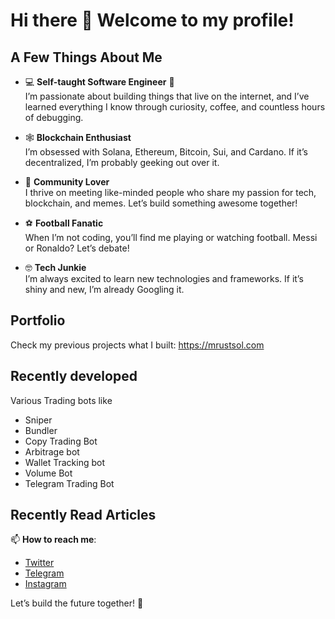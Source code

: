 # Hi there 👋 Welcome to my profile!

## A Few Things About Me

- 💻 **Self-taught Software Engineer** 📍  
  I’m passionate about building things that live on the internet, and I’ve learned everything I know through curiosity, coffee, and countless hours of debugging.  

- 🕸️ **Blockchain Enthusiast**  
  I’m obsessed with Solana, Ethereum, Bitcoin, Sui, and Cardano. If it’s decentralized, I’m probably geeking out over it.  

- 🤝 **Community Lover**  
  I thrive on meeting like-minded people who share my passion for tech, blockchain, and memes. Let’s build something awesome together!  

- ⚽ **Football Fanatic**  
  When I’m not coding, you’ll find me playing or watching football. Messi or Ronaldo? Let’s debate!  

- 🤓 **Tech Junkie**  
  I’m always excited to learn new technologies and frameworks. If it’s shiny and new, I’m already Googling it. 

## Portfolio
Check my previous projects what I built: https://mrustsol.com

## Recently developed
Various Trading bots like
- Sniper
- Bundler
- Copy Trading Bot
- Arbitrage bot
- Wallet Tracking bot
- Volume Bot
- Telegram Trading Bot

## Recently Read Articles

📫 **How to reach me**:  
- [Twitter](https://x.com/intent/follow?screen_name=sol_majesty)  
- [Telegram](https://t.me/soljesty)  
- [Instagram](https://www.instagram.com/soljesty)

Let’s build the future together! 🚀  
